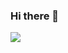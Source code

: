 ### Hi there 👋

<a href="https://sarah-log.tistory.com/" target="_blank">
<img src="https://img.shields.io/badge/Tistory-000000?style=Tistory&logo=Tistory&logoColor=#000000"/></a>

<!--
**jeongsoha/jeongsoha** is a ✨ _special_ ✨ repository because its `README.md` (this file) appears on your GitHub profile.

Here are some ideas to get you started:

- 🔭 I’m currently working on ...
- 🌱 I’m currently learning ...
- 👯 I’m looking to collaborate on ...
- 🤔 I’m looking for help with ...
- 💬 Ask me about ...
- 📫 How to reach me: ...
- 😄 Pronouns: ...
- ⚡ Fun fact: ...
-->
